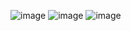 ![image](https://user-images.githubusercontent.com/61596919/162866701-7ddb54f2-9ebf-4d52-bd00-95321f882adc.png)
![image](https://user-images.githubusercontent.com/61596919/162866780-26e27f42-92c8-4ebb-9319-f9e21633bd34.png)
![image](https://user-images.githubusercontent.com/61596919/162866823-ce6533e5-ccd9-4390-9a3b-cb4318f7a92c.png)
